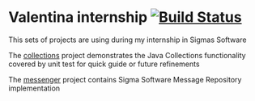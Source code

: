 # Valentina internship [![Build Status](https://travis-ci.org/vmalaya/internship.svg?branch=master)](https://travis-ci.org/vmalaya/internship)
This sets of projects are using during my internship in Sigmas Software

<!--
[toc]
-->

The [collections] project demonstrates the Java Collections
functionality covered by unit test for quick guide or future
refinements

The [messenger] project contains Sigma Software Message
Repository implementation

<!--
references
-->

[collections]: collections
[messenger]: messenger
